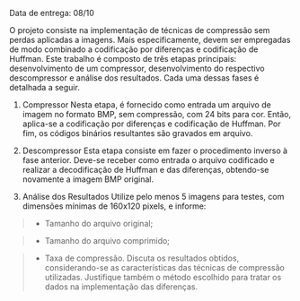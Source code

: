 Data de entrega: 08/10

O projeto consiste na implementação de técnicas de compressão sem perdas aplicadas a imagens. Mais especificamente, devem ser empregadas de modo combinado a codificação por diferenças e codificação de Huffman.
Este trabalho é composto de três etapas principais: desenvolvimento de um compressor, desenvolvimento do respectivo descompressor e análise dos resultados. Cada uma dessas fases é detalhada a seguir.

1. Compressor
Nesta etapa, é fornecido como entrada um arquivo de imagem no formato BMP, sem compressão, com 24 bits para cor. Então, aplica-se a codificação por diferenças e codificação de Huffman. Por fim, os códigos binários resultantes são gravados em arquivo.

2. Descompressor
Esta etapa consiste em fazer o procedimento inverso à fase anterior. Deve-se receber como entrada o arquivo codificado e realizar a decodificação de Huffman e das diferenças, obtendo-se novamente a imagem BMP original.

3. Análise dos Resultados
Utilize pelo menos 5 imagens para testes, com dimensões mínimas de 160x120 pixels, e informe:
> - Tamanho do arquivo original;

> - Tamanho do arquivo comprimido;

> - Taxa de compressão.
Discuta os resultados obtidos, considerando-se as características das técnicas de compressão utilizadas. Justifique também o método escolhido para tratar os dados na implementação das diferenças.